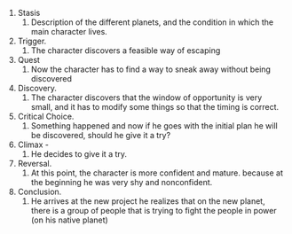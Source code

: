 1. Stasis 
   1. Description of the different planets, and the condition in which the main character lives. 
2. Trigger.
   1. The character discovers a feasible way of escaping 
3. Quest
   1. Now the character has to find a way to sneak away without being discovered
4. Discovery.
   1. The character discovers that the window of opportunity is very small, and it has to modify some things so that the timing is correct. 
5. Critical Choice. 
   1. Something happened and now if he goes with the initial plan he will be discovered, should he give it a try?
6. Climax -
   1. He decides to give it a try.
7. Reversal.
   1. At this point, the character is more confident and mature. because at the beginning he was very shy and nonconfident. 
8. Conclusion. 
   1. He arrives at the new project he realizes that on the new planet, there is a group of people that is trying to fight the people in power (on his native planet)